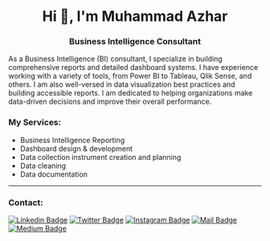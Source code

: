 <h1 align="center">Hi 👋, I'm Muhammad Azhar</h1>
<h3 align="center">Business Intelligence Consultant</h3>

As a Business Intelligence (BI) consultant, I specialize in building comprehensive reports and detailed dashboard systems. I have experience working with a variety of tools, from Power BI to Tableau, Qlik Sense, and others. I am also well-versed in data visualization best practices and building accessible reports. I am dedicated to helping organizations make data-driven decisions and improve their overall performance.

### My Services:
* Business Intelligence Reporting
* Dashboard design & development
* Data collection instrument creation and planning
* Data cleaning
* Data documentation

***

### Contact: <br/>

[![Linkedin Badge](https://img.shields.io/badge/linkedin-0077B5?style=for-the-badge&logo=linkedin&logoColor=white)](https://linkedin.com/in/imagineazhar)
[![Twitter Badge](https://img.shields.io/badge/twitter-1DA1F2?style=for-the-badge&logo=twitter&logoColor=white)](https://twitter.com/imagineazhar)
[![Instagram Badge](https://img.shields.io/badge/instagram-E4405F?style=for-the-badge&logo=instagram&logoColor=white)](https://instagram.com/imagineazhar)
[![Mail Badge](https://img.shields.io/badge/Gmail-D14836?style=for-the-badge&logo=gmail&logoColor=white)](mailto:2muhammadazhar@gmail.com)
[![Medium Badge](https://img.shields.io/badge/Medium-12100E?style=for-the-badge&logo=medium&logoColor=white)](https://medium.com/@imagineazhar)


